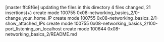 [master ffc8f6e] updating the files in this directory
 4 files changed, 21 insertions(+)
 create mode 100755 0x08-networking_basics_2/0-change_your_home_IP
 create mode 100755 0x08-networking_basics_2/1-show_attached_IPs
 create mode 100755 0x08-networking_basics_2/100-port_listening_on_localhost
 create mode 100644 0x08-networking_basics_2/README.md
